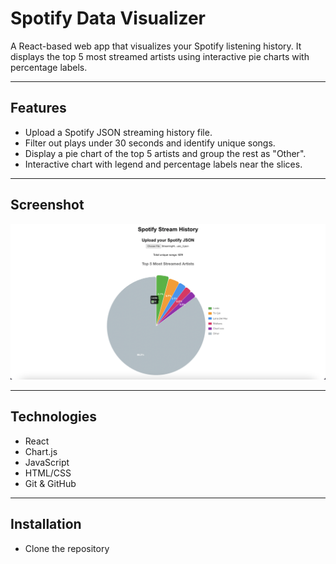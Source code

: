 # Spotify Data Visualizer

A React-based web app that visualizes your Spotify listening history. It displays the top 5 most streamed artists using interactive pie charts with percentage labels.

---

## Features

- Upload a Spotify JSON streaming history file.
- Filter out plays under 30 seconds and identify unique songs.
- Display a pie chart of the top 5 artists and group the rest as "Other".
- Interactive chart with legend and percentage labels near the slices.

---
## Screenshot

![Spotify Pie Chart Example](PieChart.png)

---
## Technologies

- React
- Chart.js
- JavaScript 
- HTML/CSS
- Git & GitHub

---

## Installation

- Clone the repository




